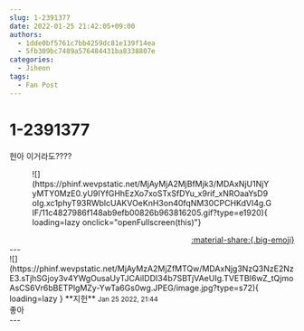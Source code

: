 ```yaml
---
slug: 1-2391377
date: 2022-01-25 21:42:05+09:00
authors:
  - 1dde0bf5761c7bb4259dc81e139f14ea
  - 5fb309bc7489a576484431ba8338807e
categories:
  - Jiheon
tags:
  - Fan Post
---
```


# 1-2391377

<div class="post-container" markdown="1">
<div class="content-container md-sidebar__scrollwrap" markdown="1">

헌아 이거라도????
<figure markdown="1">
![](https://phinf.wevpstatic.net/MjAyMjA2MjBfMjk3/MDAxNjU1NjYyMTY0MzE0.yU9IYfGHhEzXo7xoSTxSfDYu_x9rif_xNROaaYsD9oIg.xc1phyT93RWblcUAKVOeKnH3on40fqNM30CPCHKdVI4g.GIF/11c4827986f148ab9efb00826b963816205.gif?type=e1920){ loading=lazy onclick="openFullscreen(this)"}
</figure>


</div>
</div>

<div style="text-align: right;" markdown="1">
<a href="https://weverse.io/fromis9/fanpost/1-2391377" style="text-align: right;">:material-share:{.big-emoji}</a>
</div>
---

<div class="comments-container md-sidebar__scrollwrap" markdown="1">
<div class="comment" markdown="1">
<div class='id-container' markdown="1">
![](https://phinf.wevpstatic.net/MjAyMzA2MjZfMTQw/MDAxNjg3NzQ3NzE2NzE3.sTjhSGjoy3v4YWgOusaUyTJCAiIDDI34b7SBTjVAeUIg.TVETBI6wZ_tQjmoAsCS6Vr6bBETPlgMZy-YwTa6Gs0wg.JPEG/image.jpg?type=s72){ loading=lazy }
**<span class="artist">지헌</span>** <small>Jan 25 2022, 21:44</small><br>
</div>
<div class='comment-body' markdown="1">
좋아
</div>
</div>
</div>
---
